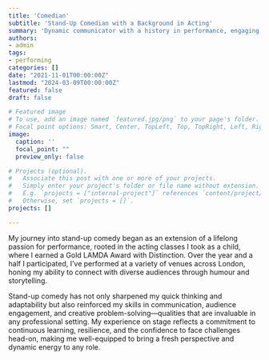 ```yaml
---
title: 'Comedian'
subtitle: 'Stand-Up Comedian with a Background in Acting'
summary: 'Dynamic communicator with a history in performance, engaging in stand-up comedy and acting'
authors:
- admin
tags:
- performing
categories: []
date: "2021-11-01T00:00:00Z"
lastmod: "2024-03-09T00:00:00Z"
featured: false
draft: false

# Featured image
# To use, add an image named `featured.jpg/png` to your page's folder.
# Focal point options: Smart, Center, TopLeft, Top, TopRight, Left, Right, BottomLeft, Bottom, BottomRight
image:
  caption: ''
  focal_point: ""
  preview_only: false

# Projects (optional).
#   Associate this post with one or more of your projects.
#   Simply enter your project's folder or file name without extension.
#   E.g. `projects = ["internal-project"]` references `content/project/deep-learning/index.md`.
#   Otherwise, set `projects = []`.
projects: []

---
```


My journey into stand-up comedy began as an extension of a lifelong passion for performance, rooted in the acting classes I took as a child, where I earned a Gold LAMDA Award with Distinction. Over the year and a half I participated, I’ve performed at a variety of venues across London, honing my ability to connect with diverse audiences through humour and storytelling.

Stand-up comedy has not only sharpened my quick thinking and adaptability but also reinforced my skills in communication, audience engagement, and creative problem-solving—qualities that are invaluable in any professional setting. My experience on stage reflects a commitment to continuous learning, resilience, and the confidence to face challenges head-on, making me well-equipped to bring a fresh perspective and dynamic energy to any role.
